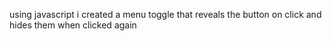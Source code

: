 using javascript i created a menu  toggle that reveals the button on click and hides them when clicked again
